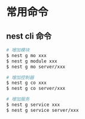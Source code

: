 <!--
 * @Author: nevin
 * @Date: 2022-10-19 22:59:50
 * @LastEditTime: 2022-10-19 23:33:02
 * @LastEditors: nevin
 * @Description:
-->

# 常用命令

## nest cli 命令

```bash
# 增加模块
$ nest g mo xxx
$ nest g module xxx
$ nest g mo server/xxx

# 增加控制器
$ nest g co xxx
$ nest g co server/xxx

# 增加服务
$ nest g service xxx
$ nest g service server/xxx
```
